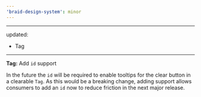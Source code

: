 ```yaml
---
'braid-design-system': minor
---
```


---
updated:
  - Tag
---

**Tag:** Add `id` support

In the future the `id` will be required to enable tooltips for the clear button in a clearable `Tag`. As this would be a breaking change, adding support allows consumers to add an `id` now to reduce friction in the next major release.
